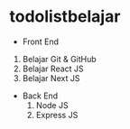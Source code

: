 # todolistbelajar

- Front End
1. Belajar Git & GitHub
2. Belajar React JS
3. Belajar Next JS

- Back End
  1. Node JS
  2. Express JS
     
